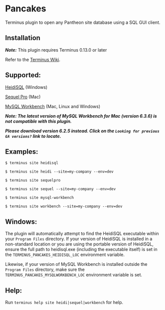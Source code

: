 # Pancakes

Terminus plugin to open any Pantheon site database using a SQL GUI client.

## Installation
**_Note:_** This plugin requires Terminus 0.13.0 or later

Refer to the [Terminus Wiki](https://github.com/pantheon-systems/terminus/wiki/Plugins).

## Supported:
[HeidiSQL](http://www.heidisql.com/) (Windows)

[Sequel Pro](http://www.sequelpro.com/) (Mac)

[MySQL Workbench](https://dev.mysql.com/downloads/workbench/) (Mac, Linux and Windows)

**_Note: The latest version of MySQL Workbench for Mac (version 6.3.6) is not compatible with this plugin._**

**_Please download version 6.2.5 instead.  Click on the `Looking for previous GA versions?` link to locate._**

## Examples:
`$ terminus site heidisql`

`$ terminus site heidi --site=my-company --env=dev`

`$ terminus site sequelpro`

`$ terminus site sequel --site=my-company --env=dev`

`$ terminus site mysql-workbench`

`$ terminus site workbench --site=my-company --env=dev`

## Windows:
The plugin will automatically attempt to find the HeidiSQL executable within your `Program Files` directory.  If your version of HeidiSQL is installed in a non-standard location or you are using the portable version of HeidiSQL, ensure the full path to heidisql.exe (including the executable itself) is set in the `TERMINUS_PANCAKES_HEIDISQL_LOC` environment variable.

Likewise, if your version of MySQL Workbench is installed outside the `Program Files` directory, make sure the `TERMINUS_PANCAKES_MYSQLWORKBENCH_LOC` environment variable is set.

## Help:
Run `terminus help site heidi|sequel|workbench` for help.
